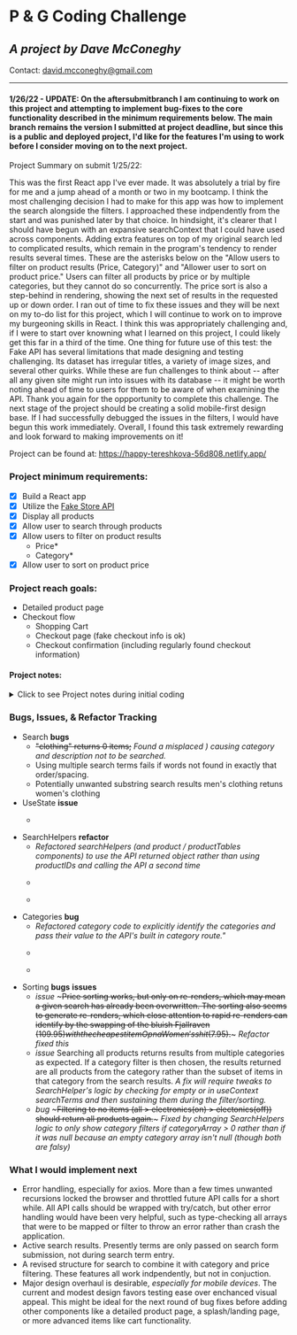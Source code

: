 # P & G Coding Challenge

## *A project by Dave McConeghy*
Contact: david.mcconeghy@gmail.com

***

#### 1/26/22 - UPDATE: On the aftersubmitbranch I am continuing to work on this project and attempting to implement bug-fixes to the core functionality described in the minimum requirements below. The main branch remains the version I submitted at project deadline, but since this is a public and deployed project, I'd like for the features I'm using to work before I consider moving on to the next project. 





Project Summary on submit 1/25/22: 

This was the first React app I've ever made. It was absolutely a trial by fire for me and a jump ahead of a month or two in my bootcamp. I think the most challenging decision I had to make for this app was how to implement the search alongside the filters. I approached these indpendently from the start and was punished later by that choice. In hindsight, it's clearer that I should have begun with an expansive searchContext that I could have used across components. Adding extra features on top of my original search led to complicated results, which remain in the program's tendency to render results several times. These are the asterisks below on the "Allow users to filter on product results (Price, Category)" and "Allower user to sort on product price." Users can filter all products by price or by multiple categories, but they cannot do so concurrently. The price sort is also a step-behind in rendering, showing the next set of results in the requested up or down order. I ran out of time to fix these issues and they will be next on my to-do list for this project, which I will continue to work on to improve my burgeoning skills in React. I think this was appropriately challenging and, if I were to start over knowning what I learned on this project, I could likely get this far in a third of the time. One thing for future use of this test: the Fake API has several limitations that made designing and testing challenging. Its dataset has irregular titles, a variety of image sizes, and several other quirks. While these are fun challenges to think about -- after all any given site might run into issues with its database -- it might be worth noting ahead of time to users for them to be aware of when examining the API. Thank you again for the oppportunity to complete this challenge. The next stage of the project should be creating a solid mobile-first design base. If I had successfully debugged the issues in the filters, I would have begun this work immediately. Overall, I found this task extremely rewarding and look forward to making improvements on it! 

Project can be found at: https://happy-tereshkova-56d808.netlify.app/


### **Project minimum requirements:**
- [x] Build a React app
- [x] Utilize the [Fake Store API](https://fakestoreapi.com/)
- [x] Display all products
- [x] Allow user to search through products
- [x] Allow users to filter on product results
  - Price*
  - Category*
- [x] Allow user to sort on product price

### **Project reach goals:**
- Detailed product page
- Checkout flow
  - Shopping Cart
  - Checkout page (fake checkout info is ok)
  - Checkout confirmation (including regularly found checkout information)

#### Project notes:
<details>
  <summary>Click to see Project notes during initial coding</summary>

  ##### 1/19/22 - 1/20/22

    With only a few weeks of instruction in React, I knew this project would be challenging for me. My early project planning focused on making a mock component tree. This was extremely useful for a day 1 implementation of basic API calls returning all products or a single product. Initial component design used a table to hold the mapped products into iterable product cards with plenty of room for further separation into smaller components. I experimented with a react-bootstrap UI package for styling and learned a serious lesson about unecessarily trying to resolve npm audit messages. 

    Next I began to work on the search feature. Here I ran into the first of several bottlenecks. Returning a simple search worked fairly early on, but I was stuck trying to figure out how to pass the results across components. If my search was in header component I wasn't able to pass results into the body. I tried several unsuccessful solutions: prop lifting, conditional useEffect calls, and nested callbacks. Prop lifting became an issue even with a modest component hierachy. I learned the hard way that useEffect tolerates no conditionals. Nested callbacks worked but resulted in numerous unwanted state updates. I then learned about useContext, which my bootcamp covers only briefly in a future section on Redux, and I began to implement a global searchContext. Vanilla JS encapsulation has soured me on global variables, but a console inspect of Instacart revealed just how widespread their use can be (i.e., hundreds)

  #### 1/21/22 - 1/22/22
    I had less time to work on the project on these days, but I continued to explore how useContext would be the solution to passing search results across components. 

  #### 1/23/22
    I successfully implemented useContext, which meant rapid progress on the filters and sorting requirements. It wasn't enough to learn about useContext itself, though. I gained a much deeper understanding of useState and how to set variables through UI components (e.g, filter buttons and search fields). UseMemo was also key to reducing state changes for the global search context variable passing.

    One weakness of my early design was returning an array product ids instead of an object with products. This meant additional API calls for each item. With searchResults being global, it became desirable to refactor the searchhelpers to implement this change, which also resulted in changes to the design of the product cards and their containing table. After refactoring the code is more flexible and less demanding of the API. 

  #### 1/24/22
    After finishing the initial coding for sorting by price, I next turned to making category filters be multiple rather than singular and to implement the last feature of filtering by price. Returning items from a single category was straightforward, but I needed to revisit the searchContext and search component to merge/reduce multiple category results on the fly. It was quite challenging making category filters and I had to make use of what I had already learned about useState, useEffect, and useContext from creating the search feature. Very rewarding to see it work and it was fun to code. The challenge continued, however, as selecting filters was a step behind, and using filters after search results returned the full category rather than the search results category subset. It was gratifying to finally get useState and useEffect to work properly and to see the sort correctly append categories of products together which could then be sorted. In the end I realized that the design of my Category filters was a blend of two approaches: a) a select-box based category filter for search results and b) a category search button. I will return to this tomorrow to see if I can implement a fix. 

  #### 1/25/22
    I wrapped up and commited the implementation of price filtering. Filtering within search results and sorting by price are still not working as intended. Partially a design issue, the calling of exectuteSearch by different components is often overriding earlier results rather than accumulating a more intensive list of filters. An attempted rework of SearchHelpers to reduce unwanted re-renders was judged to be too lengthy for on-time product delivery. It's clear that the original logic is insufficient in precision and fails to handle variable-logging in a clear way. This means that, for example, searchResults and searchTerms are never really cleared from the SearchContext. This results in some unusual performance. Additionally, the design of the site, to load all products by default on initial app load or removal of all category checkboxes or on a null search mean that the products compound as more searches are made and the variable handling gets more inconsistent. A challenge to look forward to correcting in the future. 
</details>


### Bugs, Issues, & Refactor Tracking

  - Search **bugs** 
    - ~~"clothing" returns 0 items;~~ *Found a misplaced ) causing category and description not to be searched.* 
    -  Using multiple search terms fails if words not found in exactly that order/spacing.
    -  Potentially unwanted substring search results men's clothing retuns women's clothing
  - UseState **issue**
    - ~~~I believe searches are making un-needed calls. These are clearer with console.log in Search lines 43-44 where we can see potentially unwanted data fetching due to the order of useState/useEffect calls. Also visible during searches with products swapping places rapidly before final render?~~ *Refactor fixed this*
  - SearchHelpers **refactor** 
    - *Refactored searchHelpers (and product / productTables components) to use the API returned object rather than using productIDs and calling the API a second time*
    - ~~~Search helper takes the executeSearch and returns productIDs as an array.~~~
    - ~~~If executeSearch returned an array of product objects we could reduce API calls especially cf. useState bugs~~~
  - Categories **bug** 
    - *Refactored category code to explicitly identify the categories and pass their value to the API's built in category route."* 
    - ~~~Clicking "Men's Clothing" also returns "Women's Clothing"~~~
    - ~~~I'm incorrectly implementing useState/useEffect and the select boxes are returning on second click the first click's results. Sorting by price correctly identifies the currently checked boxes.~~~ *Fixed by correctly alinging useState and useContext variables* 
  - Sorting **bugs** **issues**
    - *issue* ~~~Price sorting works, but only on re-renders, which may mean a given search has already been overwritten. The sorting also seems to generate re-renders, which close attention to rapid re-renders can identify by the swapping of the bluish Fjallraven ($109.95) with the cheapest item Opna Women's shit ($7.95).~~~ *Refactor fixed this*   
    - *issue* Searching all products returns results from multiple categories as expected. If a category filter is then chosen, the results returned are all products from the category rather than the subset of items in that category from the search results. *A fix will require tweaks to SearchHelper's logic by checking for empty or in useContext searchTerms and then sustaining them during the filter/sorting.* 
    - *bug* ~~~Filtering to no items (all > electronics(on) > electonics(off)) should return all products again.~~~ *Fixed by changing SearchHelpers logic to only show category filters if categoryArray > 0 rather than if it was null because an empty category array isn't null (though both are falsy)*  

### What I would implement next
  - Error handling, especially for axios. More than a few times unwanted recursions locked the browser and throttled future API calls for a short while. All API calls should be wrapped with try/catch, but other error handling would have been very helpful, such as type-checking all arrays that were to be mapped or filter to throw an error rather than crash the application. 
  - Active search results. Presently terms are only passed on search form submission, not during search term entry.
  - A revised structure for search to combine it with category and price filtering. These features all work indpendently, but not in conjuction. 
  - Major design overhaul is desirable, *especially for mobile devices*. The current and modest design favors testing ease over enchanced visual appeal. This might be ideal for the next round of bug fixes before adding other components like a detailed product page, a splash/landing page, or more advanced items like cart functionality. 

   

